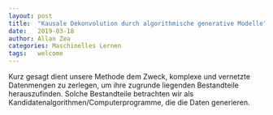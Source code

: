 ```yaml
---
layout: post
title:  "Kausale Dekonvolution durch algorithmische generative Modelle"
date:   2019-03-18
author: Allan Zea
categories: Maschinelles Lernen
tags:	welcome
---
```


Kurz gesagt dient unsere Methode dem Zweck, komplexe und vernetzte Datenmengen zu zerlegen, 
um ihre zugrunde liegenden Bestandteile herauszufinden. Solche Bestandteile betrachten wir als 
Kandidatenalgorithmen/Computerprogramme, die die Daten generieren.
